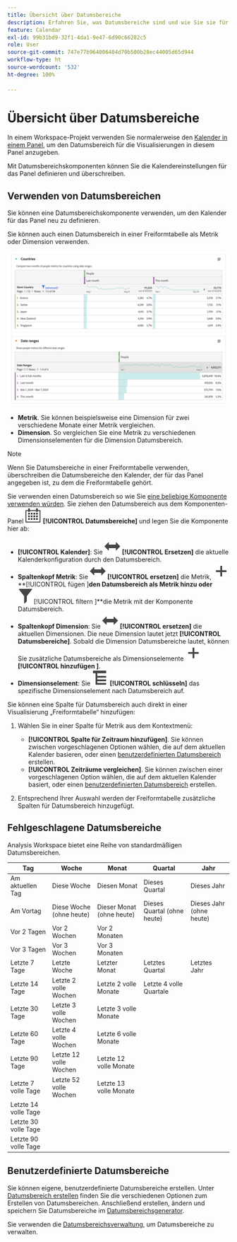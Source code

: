 ```yaml
---
title: Übersicht über Datumsbereiche
description: Erfahren Sie, was Datumsbereiche sind und wie Sie sie für die Berichterstellung verwenden können.
feature: Calendar
exl-id: 99b31bd9-32f1-4da1-9e47-6d90c66282c5
role: User
source-git-commit: 747e77b964006404d70b500b28ec44005d65d944
workflow-type: ht
source-wordcount: '532'
ht-degree: 100%

---
```


# Übersicht über Datumsbereiche

In einem Workspace-Projekt verwenden Sie normalerweise den [Kalender in einem Panel](/help/analysis-workspace/c-panels/panels.md#calendar), um den Datumsbereich für die Visualisierungen in diesem Panel anzugeben.

Mit Datumsbereichskomponenten können Sie die Kalendereinstellungen für das Panel definieren und überschreiben.

<!-- Very old video, should we show it?

+++ View a video illustrating use of calendar and date ranges

>[!VIDEO](https://video.tv.adobe.com/v/327347?format=jpeg&captions=ger)

{{videoaa}}
+++

-->

## Verwenden von Datumsbereichen

Sie können eine Datumsbereichskomponente verwenden, um den Kalender für das Panel neu zu definieren.

Sie können auch einen Datumsbereich in einer Freiformtabelle als Metrik oder Dimension verwenden.

![Nutzung von Datumsbereich](/help/components/date-ranges/assets/date-ranges-usage.png)

- **Metrik**. Sie können beispielsweise eine Dimension für zwei verschiedene Monate einer Metrik vergleichen.
- **Dimension**. So vergleichen Sie eine Metrik zu verschiedenen Dimensionselementen für die Dimension Datumsbereich.

>[!NOTE]
>
>Wenn Sie Datumsbereiche in einer Freiformtabelle verwenden, überschreiben die Datumsbereiche den Kalender, der für das Panel angegeben ist, zu dem die Freiformtabelle gehört.
>

Sie verwenden einen Datumsbereich so wie Sie [eine beliebige Komponente verwenden würden](/help/components/overview.md#analysis-workspace-components). Sie ziehen den Datumsbereich aus dem Komponenten-Panel ![Kalender](/help/assets/icons/Calendar.svg) **[!UICONTROL Datumsbereiche]** und legen Sie die Komponente hier ab:

- **[!UICONTROL Kalender]**: Sie ![Wechseln](/help/assets/icons/Switch.svg) **[!UICONTROL Ersetzen]** die aktuelle Kalenderkonfiguration durch den Datumsbereich.
- **Spaltenkopf Metrik**: Sie ![Switch](/help/assets/icons/Switch.svg) **[!UICONTROL ersetzen]** die Metrik, ![Add](/help/assets/icons/Add.svg)**[!UICONTROL fügen ]**den Datumsbereich als Metrik hinzu oder ![Filter](/help/assets/icons/Filter.svg)**[!UICONTROL  filtern ]**die Metrik mit der Komponente Datumsbereich.
- **Spaltenkopf Dimension**: Sie ![Wechseln](/help/assets/icons/Switch.svg) **[!UICONTROL ersetzen]** die aktuellen Dimensionen. Die neue Dimension lautet jetzt **[!UICONTROL Datumsbereiche]**. Sobald die Dimension Datumsbereiche lautet, können Sie zusätzliche Datumsbereiche als Dimensionselemente ![Hinzufügen](/help/assets/icons/Add.svg)**[!UICONTROL hinzufügen ]**.
- **Dimensionselement**: Sie ![Aufschlüsselung](/help/assets/icons/Breakdown.svg) **[!UICONTROL schlüsseln]** das spezifische Dimensionselement nach Datumsbereich auf.

Sie können eine Spalte für Datumsbereich auch direkt in einer Visualisierung „Freiformtabelle“ hinzufügen:

1. Wählen Sie in einer Spalte für Metrik aus dem Kontextmenü:

   - **[!UICONTROL Spalte für Zeitraum hinzufügen]**. Sie können zwischen vorgeschlagenen Optionen wählen, die auf dem aktuellen Kalender basieren, oder einen [benutzerdefinierten Datumsbereich](#custom-date-ranges) erstellen.
   - **[!UICONTROL Zeiträume vergleichen]**. Sie können zwischen einer vorgeschlagenen Option wählen, die auf dem aktuellen Kalender basiert, oder einen [benutzerdefinierten Datumsbereich](#custom-date-ranges) erstellen.

1. Entsprechend Ihrer Auswahl werden der Freiformtabelle zusätzliche Spalten für Datumsbereich hinzugefügt.

## Fehlgeschlagene Datumsbereiche

Analysis Workspace bietet eine Reihe von standardmäßigen Datumsbereichen.


| Tag | Woche | Monat | Quartal | Jahr |
|---|---|---|---|---|
| Am aktuellen Tag | Diese Woche | Diesen Monat | Dieses Quartal | Dieses Jahr |
| Am Vortag | Diese Woche (ohne heute) | Dieser Monat (ohne heute) | Dieses Quartal (ohne heute) | Dieses Jahr (ohne heute) |
| Vor 2 Tagen | Vor 2 Wochen | Vor 2 Monaten |   |  |
| Vor 3 Tagen | Vor 3 Wochen | Vor 3 Monaten |  | |
| Letzte 7 Tage | Letzte Woche | Letzter Monat | Letztes Quartal | Letztes Jahr |
| Letzte 14 Tage | Letzte 2 volle Wochen | Letzte 2 volle Monate | Letzte 4 volle Quartale | |
| Letzte 30 Tage | Letzte 3 volle Wochen | Letzte 3 volle Monate | | |
| Letzte 60 Tage | Letzte 4 volle Wochen | Letzte 6 volle Monate | | |
| Letzte 90 Tage | Letzte 12 volle Wochen | Letzte 12 volle Monate | | |
| Letzte 7 volle Tage | Letzte 52 volle Wochen | Letzte 13 volle Monate | | |
| Letzte 14 volle Tage | | | | |
| Letzte 30 volle Tage | | | | |
| Letzte 90 volle Tage | | | | |

<table style="table-layout:fixed">

## Benutzerdefinierte Datumsbereiche

Sie können eigene, benutzerdefinierte Datumsbereiche erstellen. Unter [Datumsbereich erstellen](/help/components/date-ranges/create.md) finden Sie die verschiedenen Optionen zum Erstellen von Datumsbereichen. Anschließend erstellen, ändern und speichern Sie Datumsbereiche im [Datumsbereichsgenerator](create.md#date-range-builder).

Sie verwenden die [Datumsbereichsverwaltung](manage.md), um Datumsbereiche zu verwalten.
